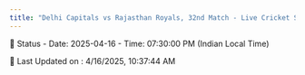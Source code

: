 ```yaml
---
title: "Delhi Capitals vs Rajasthan Royals, 32nd Match - Live Cricket Score"
---
```


📑 Status - Date: 2025-04-16 - Time: 07:30:00 PM (Indian Local Time)

📝 Last Updated on : 4/16/2025, 10:37:44 AM  

